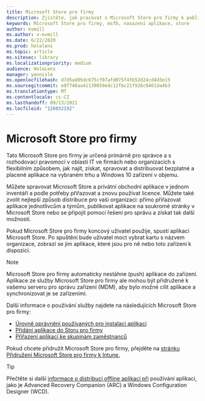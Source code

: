 ```yaml
---
title: Microsoft Store pro firmy
description: Zjistěte, jak pracovat s Microsoft Store pro firmy k publikování aplikací hybridní reality pro vaši firmu.
keywords: Microsoft Store pro firmy, msfb, nasazení aplikace, store
author: evmill
ms.author: v-evmill
ms.date: 6/22/2020
ms.prod: hololens
ms.topic: article
ms.sitesec: library
ms.localizationpriority: medium
audience: HoloLens
manager: yannisle
ms.openlocfilehash: d7d5ad05dc675cf07afd075f4fb52d24cd4d3e15
ms.sourcegitcommit: e9f746aa41139859edc12fbc21f926c9461da4b3
ms.translationtype: MT
ms.contentlocale: cs-CZ
ms.lasthandoff: 09/13/2021
ms.locfileid: "126032192"
---
```

# <a name="microsoft-store-for-business"></a>Microsoft Store pro firmy

Tato Microsoft Store pro firmy je určená primárně pro správce a s rozhodovací pravomocí v oblasti IT ve firmách nebo organizacích s flexibilním způsobem, jak najít, získat, spravovat a distribuovat bezplatné a placené aplikace na vybraném trhu a Windows 10 zařízení v objemu. 

Můžete spravovat Microsoft Store a privátní obchodní aplikace v jednom inventáři a podle potřeby přiřazovat a znovu používat licence. Můžete také zvolit nejlepší způsob distribuce pro vaši organizaci: přímo přiřazovat aplikace jednotlivcům a týmům, publikovat aplikace na soukromé stránky v Microsoft Store nebo se připojit pomocí řešení pro správu a získat tak další možnosti.

Pokud Microsoft Store pro firmy koncový uživatel použije, spustí aplikaci Microsoft Store. Po spuštění bude uživatel moct vybrat kartu s názvem organizace, zobrazí se jim aplikace, které jsou pro ně nebo toto zařízení k dispozici.

> [!Note] 
> Microsoft Store pro firmy automaticky nestáhne (push) aplikace do zařízení. Aplikace ze služby Microsoft Store pro firmy ale mohou být přidružené k vašemu serveru pro správu zařízení (MDM), aby bylo možné cílit aplikace a synchronizovat je se zařízeními.

Další informace o používání služby najdete na následujících Microsoft Store pro firmy:

* [Úrovně oprávnění používaných pro instalaci aplikací](/mem/intune/configuration/device-restrictions-windows-holographic#app-store)
* [Přidání aplikace do Storu pro firmy](/mem/intune/apps/store-apps-windows)
* [Přiřazení aplikací ke skupinám zaměstnanců](/mem/intune/apps/windows-store-for-business)

Pokud chcete přidružit Microsoft Store pro firmy, přejděte na [stránku Přidružení Microsoft Store pro firmy k Intune.](/mem/intune/apps/windows-store-for-business#associate-your-microsoft-store-for-business-account-with-intune)

> [!Tip]
> Přečtěte si další [informace o distribuci offline aplikací při](/microsoft-store/distribute-offline-apps) používání aplikací, jako je Advanced Recovery Companion (ARC) a Windows Configuration Designer (WCD).
